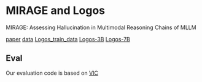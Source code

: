 # MIRAGE and Logos
MIRAGE: Assessing Hallucination in Multimodal Reasoning Chains of MLLM

[paper](https://arxiv.org/abs/2505.24238)
[data](https://huggingface.co/datasets/DongSky/mirage/tree/main)
[Logos_train_data](https://huggingface.co/datasets/DongSky/logos_train_data/tree/main)
[Logos-3B](https://huggingface.co/DongSky/Logos-3B/tree/main)
[Logos-7B](https://huggingface.co/DongSky/Logos-7B/tree/main)

## Eval
Our evaluation code is based on [VIC](https://github.com/Terry-Xu-666/visual_inference_chain)
